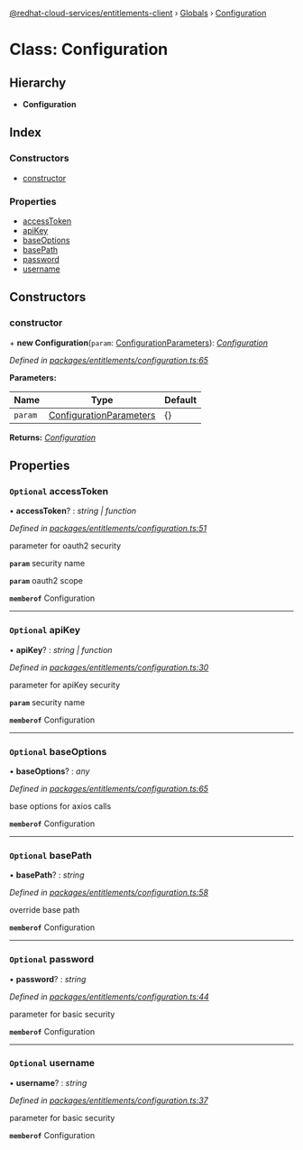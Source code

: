 [@redhat-cloud-services/entitlements-client](../README.md) › [Globals](../globals.md) › [Configuration](configuration.md)

# Class: Configuration

## Hierarchy

* **Configuration**

## Index

### Constructors

* [constructor](configuration.md#constructor)

### Properties

* [accessToken](configuration.md#optional-accesstoken)
* [apiKey](configuration.md#optional-apikey)
* [baseOptions](configuration.md#optional-baseoptions)
* [basePath](configuration.md#optional-basepath)
* [password](configuration.md#optional-password)
* [username](configuration.md#optional-username)

## Constructors

###  constructor

\+ **new Configuration**(`param`: [ConfigurationParameters](../interfaces/configurationparameters.md)): *[Configuration](configuration.md)*

*Defined in [packages/entitlements/configuration.ts:65](https://github.com/RedHatInsights/javascript-clients/blob/master/packages/entitlements/configuration.ts#L65)*

**Parameters:**

Name | Type | Default |
------ | ------ | ------ |
`param` | [ConfigurationParameters](../interfaces/configurationparameters.md) | {} |

**Returns:** *[Configuration](configuration.md)*

## Properties

### `Optional` accessToken

• **accessToken**? : *string | function*

*Defined in [packages/entitlements/configuration.ts:51](https://github.com/RedHatInsights/javascript-clients/blob/master/packages/entitlements/configuration.ts#L51)*

parameter for oauth2 security

**`param`** security name

**`param`** oauth2 scope

**`memberof`** Configuration

___

### `Optional` apiKey

• **apiKey**? : *string | function*

*Defined in [packages/entitlements/configuration.ts:30](https://github.com/RedHatInsights/javascript-clients/blob/master/packages/entitlements/configuration.ts#L30)*

parameter for apiKey security

**`param`** security name

**`memberof`** Configuration

___

### `Optional` baseOptions

• **baseOptions**? : *any*

*Defined in [packages/entitlements/configuration.ts:65](https://github.com/RedHatInsights/javascript-clients/blob/master/packages/entitlements/configuration.ts#L65)*

base options for axios calls

**`memberof`** Configuration

___

### `Optional` basePath

• **basePath**? : *string*

*Defined in [packages/entitlements/configuration.ts:58](https://github.com/RedHatInsights/javascript-clients/blob/master/packages/entitlements/configuration.ts#L58)*

override base path

**`memberof`** Configuration

___

### `Optional` password

• **password**? : *string*

*Defined in [packages/entitlements/configuration.ts:44](https://github.com/RedHatInsights/javascript-clients/blob/master/packages/entitlements/configuration.ts#L44)*

parameter for basic security

**`memberof`** Configuration

___

### `Optional` username

• **username**? : *string*

*Defined in [packages/entitlements/configuration.ts:37](https://github.com/RedHatInsights/javascript-clients/blob/master/packages/entitlements/configuration.ts#L37)*

parameter for basic security

**`memberof`** Configuration
